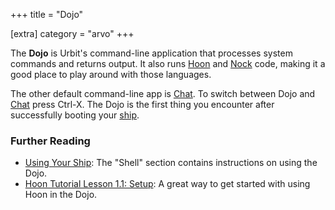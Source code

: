 +++
title = "Dojo"

[extra]
category = "arvo"
+++

The **Dojo** is Urbit's command-line application that processes system commands and returns output. It also runs [Hoon](../hoon) and [Nock](../nock) code, making it a good place to play around with those languages.

The other default command-line app is [Chat](../chat). To switch between Dojo
and [Chat](../chat) press Ctrl-X. The Dojo is the first thing you encounter after successfully booting your [ship](../ship).

### Further Reading
- [Using Your Ship](@/using/operations/using-your-ship.md): The "Shell" section contains instructions on using the Dojo.
- [Hoon Tutorial Lesson 1.1: Setup](@/docs/hoon/hoon-school/setup.md): A great way to get started with using Hoon in the Dojo.
